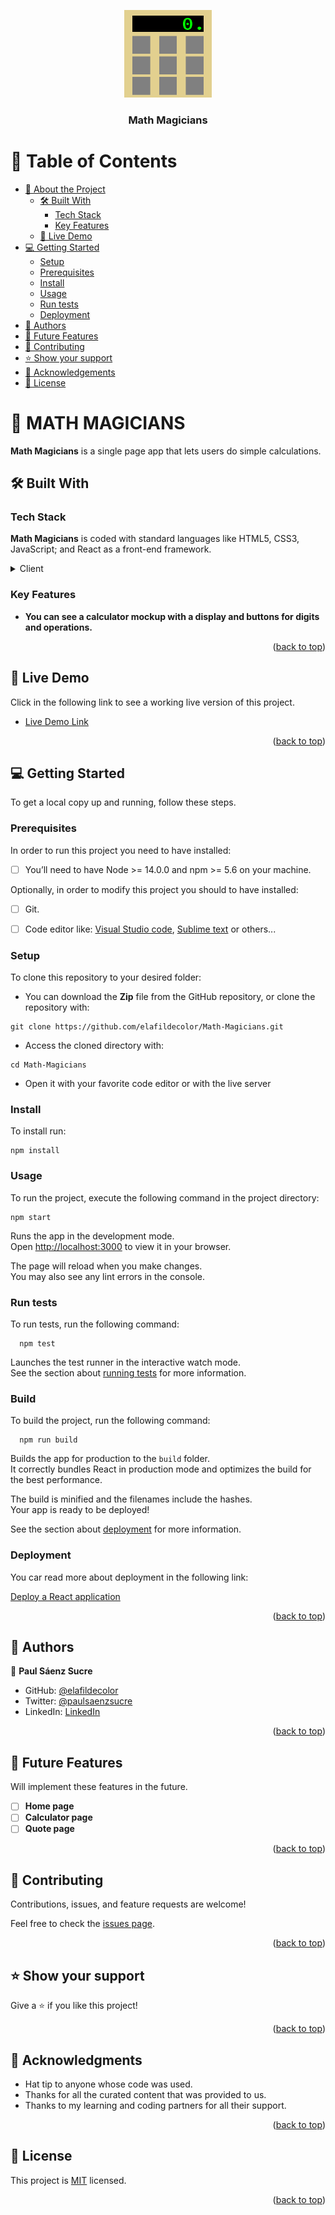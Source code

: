 <a name="readme-top"></a>

<div align="center">
  <!-- You are encouraged to replace this logo with your own! Otherwise you can also remove it. -->
  <img src="./public/logo512.png" alt="logo" width="140"  height="auto" />
  <br/>

  <h3><b>Math Magicians</b></h3>

</div>

# 📗 Table of Contents

- [📖 About the Project](#about-project)
  - [🛠 Built With](#built-with)
    - [Tech Stack](#tech-stack)
    - [Key Features](#key-features)
  - [🚀 Live Demo](#live-demo)
- [💻 Getting Started](#getting-started)
  - [Setup](#setup)
  - [Prerequisites](#prerequisites)
  - [Install](#install)
  - [Usage](#usage)
  - [Run tests](#run-tests)
  - [Deployment](#deployment)
- [👥 Authors](#authors)
- [🔭 Future Features](#future-features)
- [🤝 Contributing](#contributing)
- [⭐️ Show your support](#support)
- [🙏 Acknowledgements](#acknowledgements)
- [📝 License](#license)

<!-- PROJECT DESCRIPTION -->

# 📖 MATH MAGICIANS<a name="about-project"></a>

**Math Magicians** is a single page app that lets users do simple calculations.

## 🛠 Built With <a name="built-with"></a>

### Tech Stack <a name="tech-stack"></a>

**Math Magicians** is coded with standard languages like HTML5, CSS3, JavaScript; and React as a front-end framework.

<details>
  <summary>Client</summary>
  <ul>
    <li><a href="https://reactjs.org/">React.js</a></li>
    <li><a href="https://html.spec.whatwg.org/multipage/">HTML 5 </a></li>
    <li><a href="https://html.spec.whatwg.org/multipage/">CSS 3 </a></li>
    <li><a href="https://html.spec.whatwg.org/multipage/">JavaScript </a></li>
  </ul>
</details>

### Key Features <a name="key-features"></a>

- **You can see a calculator mockup with a display and buttons for digits and operations.**

<p align="right">(<a href="#readme-top">back to top</a>)</p>

## 🚀 Live Demo <a name="live-demo"></a>

Click in the following link to see a working live version of this project.

- [Live Demo Link](https://www.paulsaenzsucre.dev/Math-Magicians/)

<p align="right">(<a href="#readme-top">back to top</a>)</p>

## 💻 Getting Started <a name="getting-started"></a>

To get a local copy up and running, follow these steps.

### Prerequisites

In order to run this project you need to have installed:

- [ ] You’ll need to have Node >= 14.0.0 and npm >= 5.6 on your machine.

Optionally, in order to modify this project you should to have installed:

- [ ] Git.

- [ ] Code editor like: [Visual Studio code](https://code.visualstudio.com/), [Sublime text](https://www.sublimetext.com/) or others...

### Setup

To clone this repository to your desired folder:

- You can download the **Zip** file from the GitHub repository, or clone the repository with:

```console
git clone https://github.com/elafildecolor/Math-Magicians.git
```

- Access the cloned directory with:

```console
cd Math-Magicians
```

- Open it with your favorite code editor or with the live server

### Install

To install run:

```console
npm install
```
### Usage

To run the project, execute the following command in the project directory:

```console
npm start
```
Runs the app in the development mode.\
Open [http://localhost:3000](http://localhost:3000) to view it in your browser.

The page will reload when you make changes.\
You may also see any lint errors in the console.

### Run tests

To run tests, run the following command:


```console
  npm test
```
Launches the test runner in the interactive watch mode.\
See the section about [running tests](https://facebook.github.io/create-react-app/docs/running-tests) for more information.

### Build
To build the project, run the following command:

```console
  npm run build
```
Builds the app for production to the `build` folder.\
It correctly bundles React in production mode and optimizes the build for the best performance.

The build is minified and the filenames include the hashes.\
Your app is ready to be deployed!

See the section about [deployment](https://facebook.github.io/create-react-app/docs/deployment) for more information.

### Deployment <a name="deployment"></a>

You car read more about deployment in the following link:

[Deploy a React application](https://facebook.github.io/create-react-app/docs/deployment)

<p align="right">(<a href="#readme-top">back to top</a>)</p>

## 👥 Authors <a name="authors"></a>

👤 **Paul Sáenz Sucre**

- GitHub: [@elafildecolor](https://github.com/elafildecolor)
- Twitter: [@paulsaenzsucre](https://twitter.com/paulsaenzsucre)
- LinkedIn: [LinkedIn](https://www.linkedin.com/in/paulsaenzsucre)

<p align="right">(<a href="#readme-top">back to top</a>)</p>

## 🔭 Future Features <a name="future-features"></a>

Will implement these features in the future.

- [ ] **Home page**
- [ ] **Calculator page**
- [ ] **Quote page**

<p align="right">(<a href="#readme-top">back to top</a>)</p>

## 🤝 Contributing <a name="contributing"></a>

Contributions, issues, and feature requests are welcome!

Feel free to check the [issues page](../../issues/).

<p align="right">(<a href="#readme-top">back to top</a>)</p>

## ⭐️ Show your support <a name="support"></a>

Give a ⭐️ if you like this project!

<p align="right">(<a href="#readme-top">back to top</a>)</p>

## 🙏 Acknowledgments <a name="acknowledgements"></a>

- Hat tip to anyone whose code was used.
- Thanks for all the curated content that was provided to us.
- Thanks to my learning and coding partners for all their support.

<p align="right">(<a href="#readme-top">back to top</a>)</p>

## 📝 License <a name="license"></a>

This project is [MIT](./LICENSE) licensed.

<p align="right">(<a href="#readme-top">back to top</a>)</p>
